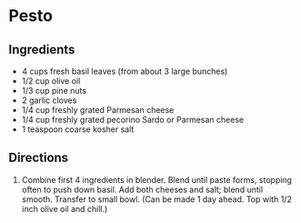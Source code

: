 Pesto
=====

Ingredients
-----------

- 4 cups fresh basil leaves (from about 3 large bunches)
- 1/2 cup olive oil
- 1/3 cup pine nuts
- 2 garlic cloves
- 1/4 cup freshly grated Parmesan cheese
- 1/4 cup freshly grated pecorino Sardo or Parmesan cheese
- 1 teaspoon coarse kosher salt

Directions
----------

1. Combine first 4 ingredients in blender. Blend until paste forms, stopping often to push down basil. Add both cheeses and salt; blend until smooth. Transfer to small bowl. (Can be made 1 day ahead. Top with 1/2 inch olive oil and chill.)
